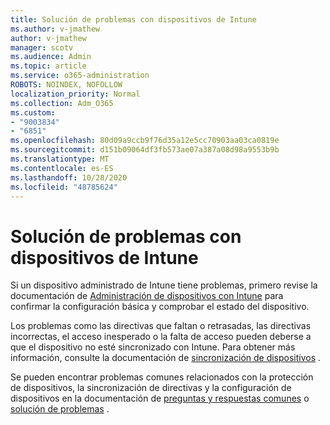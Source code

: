 ```yaml
---
title: Solución de problemas con dispositivos de Intune
ms.author: v-jmathew
author: v-jmathew
manager: scotv
ms.audience: Admin
ms.topic: article
ms.service: o365-administration
ROBOTS: NOINDEX, NOFOLLOW
localization_priority: Normal
ms.collection: Adm_O365
ms.custom:
- "9003834"
- "6851"
ms.openlocfilehash: 80d09a9ccb9f76d35a12e5cc70903aa03ca0819e
ms.sourcegitcommit: d151b09064df3fb573ae07a387a08d98a9553b9b
ms.translationtype: MT
ms.contentlocale: es-ES
ms.lasthandoff: 10/28/2020
ms.locfileid: "48785624"
---
```

# <a name="troubleshooting-problems-with-intune-devices"></a>Solución de problemas con dispositivos de Intune

Si un dispositivo administrado de Intune tiene problemas, primero revise la documentación de [Administración de dispositivos con Intune](https://docs.microsoft.com/mem/intune/protect/endpoint-security-manage-devices) para confirmar la configuración básica y comprobar el estado del dispositivo.

Los problemas como las directivas que faltan o retrasadas, las directivas incorrectas, el acceso inesperado o la falta de acceso pueden deberse a que el dispositivo no esté sincronizado con Intune. Para obtener más información, consulte la documentación de [sincronización de dispositivos](https://docs.microsoft.com/mem/intune/remote-actions/device-sync) .

Se pueden encontrar problemas comunes relacionados con la protección de dispositivos, la sincronización de directivas y la configuración de dispositivos en la documentación de [preguntas y respuestas comunes](https://docs.microsoft.com/mem/intune/configuration/device-profile-troubleshoot) o [solución de problemas](https://docs.microsoft.com/mem/intune/configuration/troubleshoot-policies-in-microsoft-intune) .
